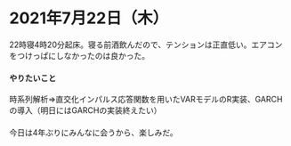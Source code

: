 # 2021年7月22日（木）

22時寝4時20分起床。寝る前酒飲んだので、テンションは正直低い。エアコンをつけっぱにしなかったのは良かった。

#### やりたいこと

時系列解析⇒直交化インパルス応答関数を用いたVARモデルのR実装、GARCHの導入（明日にはGARCHの実装終えたい）

####

今日は4年ぶりにみんなに会うから、楽しみだ。
